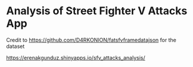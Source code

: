 # Analysis of Street Fighter V Attacks App

Credit to https://github.com/D4RKONION/fatsfvframedatajson for the dataset

https://erenakgunduz.shinyapps.io/sfv_attacks_analysis/
